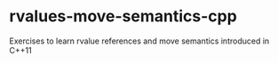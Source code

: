 # rvalues-move-semantics-cpp
Exercises to learn rvalue references and move semantics introduced in C++11
